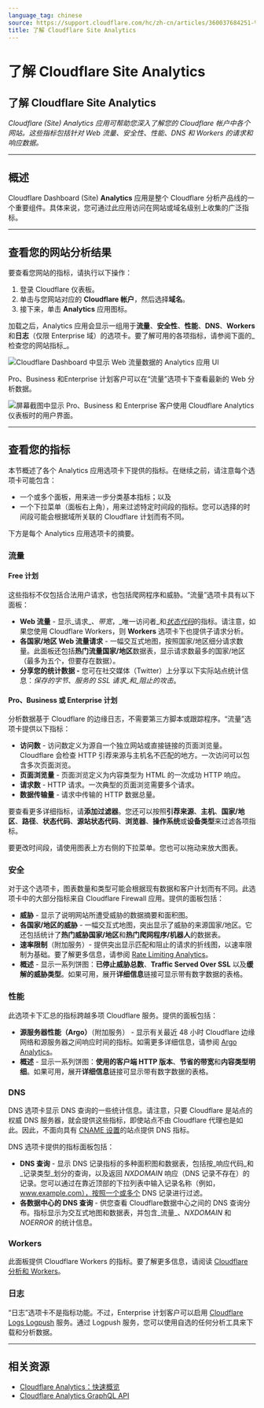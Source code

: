 ```yaml
---
language_tag: chinese
source: https://support.cloudflare.com/hc/zh-cn/articles/360037684251-%E4%BA%86%E8%A7%A3-Cloudflare-Site-Analytics
title: 了解 Cloudflare Site Analytics
---
```


# 了解 Cloudflare Site Analytics

## 了解 Cloudflare Site Analytics

_Cloudflare (Site) Analytics 应用可帮助您深入了解您的 Cloudflare 帐户中各个网站。这些指标包括针对 Web 流量、安全性、性能、DNS 和 Workers 的请求和响应数据。_

___

## 概述

Cloudflare Dashboard (Site) **Analytics** 应用是整个 Cloudflare 分析产品线的一个重要组件。具体来说，您可通过此应用访问在网站或域名级别上收集的广泛指标。

___

## 查看您的网站分析结果

要查看您网站的指标，请执行以下操作：

1.  登录 Cloudflare 仪表板。
2.  单击与您网站对应的 **Cloudflare 帐户**，然后选择**域名**。
3.  接下来，单击 **Analytics** 应用图标。

加载之后，Analytics 应用会显示一组用于**流量**、**安全性**、**性能**、**DNS**、**Workers** 和**日志**（仅限 Enterprise 域）的选项卡。要了解可用的各项指标，请参阅下面的_检查您的网站指标_。

![Cloudflare Dashboard 中显示 Web 流量数据的 Analytics 应用 UI](/support/static/hc-dash-analytics-dashboard_overview.png)

Pro、Business 和Enterprise 计划客户可以在“流量”选项卡下查看最新的 Web 分析数据。

![屏幕截图中显示 Pro、Business 和 Enterprise 客户使用 Cloudflare Analytics 仪表板时的用户界面。](/support/static/hc-dash-analytics-web_traffic.png)

___

## 查看您的指标

本节概述了各个 Analytics 应用选项卡下提供的指标。在继续之前，请注意每个选项卡可能包含：

-   一个或多个面板，用来进一步分类基本指标；以及
-   一个下拉菜单（面板右上角），用来过滤特定时间段的指标。您可以选择的时间段可能会根据域所关联的 Cloudflare 计划而有不同。

下方是每个 Analytics 应用选项卡的摘要。

### 流量

#### Free 计划

这些指标不仅包括合法用户请求，也包括爬网程序和威胁。“流量”选项卡具有以下面板：

-   **Web 流量** - 显示_请求_、_带宽_，_唯一访问者_和[_状态代码_](https://support.cloudflare.com/hc/articles/206973867-Status-code-metrics-in-Cloudflare-Site-Analytics)的指标。请注意，如果您使用 Cloudflare Workers，则 **Workers** 选项卡下也提供子请求分析。
-   **各国家/地区 Web 流量请求** - 一幅交互式地图，按照国家/地区细分请求数量。此面板还包括**热门流量国家/地区**数据表，显示请求数最多的国家/地区（最多为五个，但要存在数据）。
-   **分享您的统计数据 -** 您可在社交媒体（Twitter）上分享以下实际站点统计信息：_保存的字节_、_服务的 SSL 请求_和_阻止的攻击_。

#### Pro、Business 或 Enterprise 计划

分析数据基于 Cloudflare 的边缘日志，不需要第三方脚本或跟踪程序。“流量”选项卡提供以下指标：

-   **访问数** - 访问数定义为源自一个独立网站或直接链接的页面浏览量。Cloudflare 会检查 HTTP 引荐来源与主机名不匹配的地方。一次访问可以包含多次页面浏览。
-   **页面浏览量** - 页面浏览定义为内容类型为 HTML 的一次成功 HTTP 响应。 
-   **请求数** - HTTP 请求。一次典型的页面浏览需要多个请求。
-   **数据传输量** - 请求中传输的 HTTP 数据总量。

要查看更多详细指标，请**添加过滤器**。您还可以按照**引荐来源**、**主机**、**国家/地区**、**路径**、**状态代码**、**源站状态代码**、**浏览器**、**操作系统**或**设备类型**来过滤各项指标。

要更改时间段，请使用图表上方右侧的下拉菜单。您也可以拖动来放大图表。

### 安全

对于这个选项卡，图表数量和类型可能会根据现有数据和客户计划而有不同。此选项卡中的大部分指标来自 Cloudflare Firewall 应用。提供的面板包括：

-   **威胁** - 显示了说明网站所遭受威胁的数据摘要和面积图。
-   **各国家/地区的威胁** - 一幅交互式地图，突出显示了威胁的来源国家/地区。它还包括统计了**热门威胁国家/地区**和**热门爬网程序/机器人**的数据表。
-   **速率限制**（附加服务）- 提供突出显示匹配和阻止的请求的折线图，以速率限制为基础。要了解更多信息，请参阅 [Rate Limiting Analytics](https://support.cloudflare.com/hc/zh-cn/articles/115003414428-Rate-Limiting-Analytics)。
-   **概述** - 显示一系列饼图：**已停止威胁总数**、**Traffic Served Over SSL** 以及**缓解的威胁类型**。如果可用，展开**详细信息**链接可显示带有数字数据的表格。

### 性能

此选项卡下汇总的指标跨越多项 Cloudflare 服务。提供的面板包括：

-   **源服务器性能（Argo）**（附加服务） - 显示有关最近 48 小时 Cloudflare 边缘网络和源服务器之间响应时间的指标。如需更多详细信息，请参阅 [Argo Analytics](https://support.cloudflare.com/hc/articles/115001255631-Argo-Analytics)。
-   **概述** - 显示一系列饼图：**使用的客户端 HTTP 版本**、**节省的带宽**和**内容类型明细**。如果可用，展开**详细信息**链接可显示带有数字数据的表格。

### DNS

DNS 选项卡显示 DNS 查询的一些统计信息。请注意，只要 Cloudflare 是站点的权威 DNS 服务器，就会提供这些指标，即使站点不由 Cloudflare 代理也是如此。因此，不面向具有 [CNAME 设置](https://support.cloudflare.com/hc/articles/360020348832-Understanding-a-CNAME-Setup)的站点提供 DNS 指标。

DNS 选项卡提供的指标面板包括：

-   **DNS 查询** - 显示 DNS 记录指标的多种面积图和数据表，包括按_响应代码_和_记录类型_划分的查询，以及返回 _NXDOMAIN_ 响应（DNS 记录不存在）的记录。您可以通过在靠近顶部的下拉列表中输入记录名称（例如，www.example.com），按照一个或多个 DNS 记录进行过滤。
-   **各数据中心的 DNS 查询** - 供您查看 Cloudflare数据中心之间的 DNS 查询分布。指标显示为交互式地图和数据表，并包含_流量_、_NXDOMAIN_ 和 _NOERROR_ 的统计信息。

### Workers

此面板提供 Cloudflare Workers 的指标。要了解更多信息，请阅读 [Cloudflare 分析和 Workers](https://support.cloudflare.com/hc/articles/360007553512-Cloudflare-analytics-with-Workers)。

### 日志

“日志”选项卡不是指标功能。不过，Enterprise 计划客户可以启用 [Cloudflare Logs Logpush](https://developers.cloudflare.com/logs/about/) 服务。通过 Logpush 服务，您可以使用自选的任何分析工具来下载和分析数据。

___

## 相关资源

-   [Cloudflare Analytics：快速概览](https://developers.cloudflare.com/analytics)
-   [Cloudflare Analytics GraphQL API](https://developers.cloudflare.com/analytics/)
